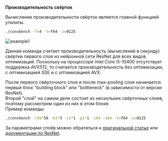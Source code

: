 **Производительность свёрток**

Вычисление производительности свёрток является главной функцией утилиты.
```bash
./convbench -f=4 -t=f64 -z=0125
```

![example1](https://github.com/nvdix/CNN_perf/blob/main/example/additional_examples/1.png)

Данная команда считает производительность (вычислений в секунду) свёртки первого слоя из нейронной сети ResNet для всех видов оптимизаций. Поскольку на процессоре intel Core i5-10400 отсутствует поддержка AVX512, то считается производительность без оптимизации, с оптимизацией SSE и с оптимизацией AVX.

После первого свёрточного слоя и после max-pooling слоя начинается первый блок "building block" или "bottleneck" (в зависимости от версии ResNet).\
Второй "слой" на самом деле состоит из нескольких свёрточных слоев, поэтому рассмотрим один из них в этом блоке.\
Пример команды: 
```bash
./convbench -r56*56 -k3*3 -s1*1 -p1*1 -i64 -o64 -t=f64 -z=0125
```
За параметрами слоёв можно обратиться к [оригинальной статье](https://arxiv.org/pdf/1512.03385.pdf) или [документации по ResNet](https://towardsdatascience.com/understanding-and-visualizing-resnets-442284831be8).
